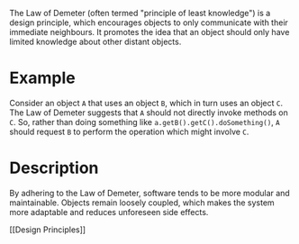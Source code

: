 The Law of Demeter (often termed "principle of least knowledge") is a design principle, which encourages objects to only communicate with their immediate neighbours. It promotes the idea that an object should only have limited knowledge about other distant objects.

# Example
Consider an object `A` that uses an object `B`, which in turn uses an object `C`. The Law of Demeter suggests that `A` should not directly invoke methods on `C`. So, rather than doing something like `a.getB().getC().doSomething()`, `A` should request `B` to perform the operation which might involve `C`.

# Description
By adhering to the Law of Demeter, software tends to be more modular and maintainable. Objects remain loosely coupled, which makes the system more adaptable and reduces unforeseen side effects.

[[Design Principles]]